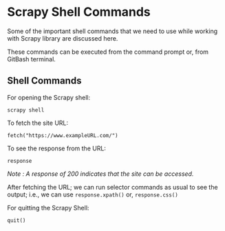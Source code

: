 # Scrapy Shell Commands

Some of the important shell commands that we need to use while working with Scrapy library are discussed here.

These commands can be executed from the command prompt or, from GitBash terminal.

## Shell Commands

For opening the Scrapy shell:

```shell
scrapy shell
```

To fetch the site URL:

```shell
fetch("https://www.exampleURL.com/")
```

To see the response from the URL:

```shell
response
```

_Note : A response of 200 indicates that the site can be accessed._

After fetching the URL; we can run selector commands as usual to see the output; i.e., we can use `response.xpath()` or, `response.css()`

For quitting the Scrapy Shell:

```cmd
quit()
```
